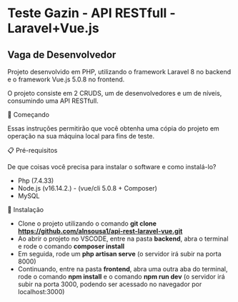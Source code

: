 # Teste Gazin - API RESTfull - Laravel+Vue.js
## Vaga de Desenvolvedor
Projeto desenvolvido em PHP, utilizando o framework Laravel 8 no backend e o framework Vue.js 5.0.8 no frontend.

O projeto consiste em 2 CRUDS, um de desenvolvedores e um de níveis, consumindo uma API RESTfull.

🚀 Começando

Essas instruções permitirão que você obtenha uma cópia do projeto em operação na sua máquina local para fins de teste.


📋 Pré-requisitos

De que coisas você precisa para instalar o software e como instalá-lo?
- Php (7.4.33)
- Node.js (v16.14.2.) - (vue/cli 5.0.8 + Composer)
- MySQL


🔧 Instalação

- Clone o projeto utilizando o comando **git clone https://github.com/alnsousa1/api-rest-laravel-vue.git**
- Ao abrir o projeto no VSCODE, entre na pasta **backend**, abra o terminal e rode o comando **composer install**
- Em seguida, rode um **php artisan serve** (o servidor irá subir na porta 8000)
- Continuando, entre na pasta **frontend**, abra uma outra aba do terminal, rode o comando **npm install** e o comando **npm run dev** (o servidor irá subir na porta 3000, podendo ser acessado no navegador por localhost:3000)

